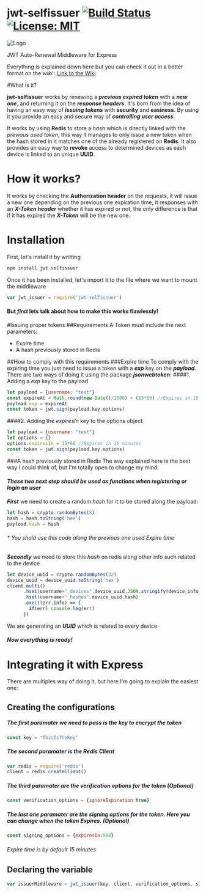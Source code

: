 # jwt-selfissuer  [![Build Status](https://travis-ci.com/josegrobles/jwt-selfissuer.svg?token=7JpgXMQqSWYBts2sAmZb&branch=master)](https://travis-ci.com/josegrobles/jwt-selfissuer) [![License: MIT](https://img.shields.io/badge/License-MIT-yellow.svg)](https://opensource.org/licenses/MIT)

![Logo](https://github.com/josegrobles/jwt-selfissuer/wiki/images/unspecified.png)

JWT Auto-Renewal Middleware for Express

Everything is explained down here but you can check it out in a better format on the *wiki* : [Link to the Wiki](https://github.com/josegrobles/jwt-selfissuer/wiki)

#What is it?

**jwt-selfissuer** works by renewing a ***previous expired token*** with a ***new one***, and returning it on the ***response headers***. It's born from the idea of having an easy way of ***issuing tokens*** with **security** and **easiness**. By using it you provide an easy and secure way of ***controlling user access***.

It works by using **Redis** to store a *hash* which is directly linked with the *previous used token*, this way it manages to only issue a new token when the hash stored in it matches one of the already registered on **Redis**. It also provides an easy way to **revoke** access to determined devices as each device is linked to an unique **UUID**.

# How it works?
It works by checking the **Authorization header** on the requests, it will issue a new one depending on the previous one expiration time, it responses with an ***X-Token header*** whether it has expired or not, the only difference is that if it has expired the ***X-Token*** will be the new one.

# Installation
First, let's install it by writting
```javascript
npm install jwt-selfissuer
```
Once it has been installed, let's import it to the file where we want to mount the middleware
```javascript
var jwt_issuer = require('jwt-selfissuer')
```  
#### But ***first*** lets talk about how to make this works flawlessly!
#Issuing proper tokens
##Requirements
A Token must include the next parameters:
- Expire time
- A hash previously stored in Redis

##How to comply with this requirements
###Expire time
To comply with the expiring time you just need to issue a token with a ***exp*** key on the ***payload***.
There are two ways of doing it using the package ***jsonwebtoken***:
####1. Adding a *exp* key to the payload
```javascript
let payload = {username: "test"}
const expireAt = Math.round(new Date()/1000) + (15*60) //Expires in 15 minutes
payload.exp = expireAt
const token = jwt.sign(payload,key,options)
```
####2. Adding the *expiresIn* key to the options object
```javascript
let payload = {username: "test"}
let options = {}
options.expiresIn = 15*60 //Expires in 15 minutes
const token = jwt.sign(payload,key,options)
```
###A hash previously stored in Redis
The way explained here is the best way I could think of, but I'm totally open to change my mind.
#### *These two next step should be used as functions when registering or login an user*
***First*** we need to create a random *hash* for it to be stored along the payload:
```javascript
let hash = crypto.randomBytes(8)
hash = hash.toString('hex')
payload.hash = hash
```
###### * You shold use this code along the previous one used *Expire time*

***Secondly*** we need to store this *hash* on redis along other info such related to the device
```javascript
let device_uuid = crypto.randomBytes(32)
device_uuid = device_uuid.toString('hex')
client.multi()
      .hset(username+"_devices",device_uuid,JSON.stringify(device_info))
      .hset(username+"_hashes",device_uuid,hash)
      .exec((err,info) => {
        if(err) console.log(err)
      })
```
We are generating an ***UUID*** which is related to every device
#### *Now everything is ready!*
# Integrating it with Express
There are multiples way of doing it, but here I'm going to explain the easiest one:
## Creating the configurations
##### The first *paramater* we need to pass is the key to encrypt the token
```javascript
const key = "ThisIsTheKey"
```
##### The second *paramater* is the *Redis Client*
```javascript
var redis = require('redis')
client = redis.createClient()
```
##### The third *paramater* are the verification options for the token *(Optional)*
```javascript
const verification_options = {ignoreExpiration:true}
```
##### The last one *paramater* are the signing options for the token. Here you can change when the token Expires. *(Optional)*
```javascript
const signing_options = {expiresIn:900}
```
###### Expire time is by default *15 minutes*
## Declaring the variable
```javascript
var issuerMiddleware = jwt_issuer(key, client, verification_options, signing_options)
```
